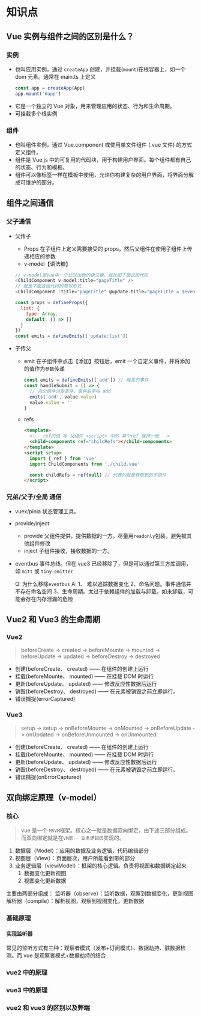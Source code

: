 # 知识点

## Vue 实例与组件之间的区别是什么？

### 实例

- 也叫应用实例，通过 `createApp` 创建，并挂载(`mount`)在根容器上，如一个 dom 元素。通常在 main.ts 上定义
  ```ts
  const app = createApp(App)
  app.mount('#app')
  ```
- 它是一个独立的 Vue 对象，用来管理应用的状态、行为和生命周期。
- 可挂载多个根实例

### 组件

- 也叫组件实例，通过 Vue.component 或使用单文件组件 (.vue 文件) 的方式定义组件。
- 组件是 Vue.js 中的可复用的代码块，用于构建用户界面。每个组件都有自己的状态、行为和模板。
- 组件可以像标签一样在模板中使用，允许你构建复杂的用户界面，将界面分解成可维护的部分。

## 组件之间通信

### 父子通信

- 父传子
  - Props
    在子组件上定义需要接受的 props，然后父组件在使用子组件上传递相应的参数
    <!-- TODO:待调研 -->
  - v-model【语法糖】
  ```js
  // v-model是Vue中一个比较出色的语法糖，就比如下面这段代码
  <ChildComponent v-model:title="pageTitle" />
  // 就是下面这段代码的简写形式
  <ChildComponent :title="pageTitle" @update:title="pageTitle = $event" />
  ```
  ```js
  const props = defineProps({
    list: {
      type: Array,
      default: () => []
    }
  })
  const emits = defineEmits(['update:list'])
  ```
- 子传父

  - emit
    在子组件中点击【添加】按钮后，emit 一个自定义事件，并将添加的值作为`参数`传递
    ```js
    const emits = defineEmits(['add']) // 触发的事件
    const handleSubmit = () => {
      // 向父组件派发事件，事件名字叫 add
      emits('add', value.value)
      value.value = ''
    }
    ```
  - refs
    <!-- 通过ref的方式获取组件或者元素 -->

    ```html
    <template>
      <!-- ref的值 与 父组件 <script> 中的 某个ref 保持一致 -->
      <child-components ref="childRefs"></child-components>
    </template>
    <script setup>
      import { ref } from 'vue'
      import ChildComponents from './child.vue'

      const childRefs = ref(null) // 代表的就是获取到的子组件
    </script>
    ```

### 兄弟/父子/全局 通信

- vuex/pinia
  状态管理工具。
- provide/inject
  - provide
    父组件提供，提供数据的一方。尽量用`readonly`包装，避免被其他组件修改
  - inject
    子组件接收，接收数据的一方。
- eventbus
  事件总线。但在 vue3 已经移除了，但是可以通过第三方库调用，如 `mitt` 或 `tiny-emitter`

  Q: 为什么移除`eventbus`
  A: 1、 难以追踪数据变化 2、命名问题。事件通信并不存在命名空间 3、生命周期。太过于依赖组件的加载与卸载，如未卸载，可能会存在内存泄漏的危险

## Vue2 和 Vue3 的生命周期

### Vue2

> beforeCreate -> created -> beforeMounte -> mounted -> beforeUpdate -> updated -> beforeDestroy -> destroyed

- 创建(beforeCreate、 created) —— 在组件的创建上运行
- 挂载(beforeMounte、 mounted) —— 在挂载 DOM 时运行
- 更新(beforeUpdate、 updated) —— 修改反应性数据后运行
- 销毁(beforeDestroy、 destroyed) —— 在元素被销毁之前立即运行。
- 错误捕捉(errorCaptured)

### Vue3

> setup -> setup -> onBeforeMounte -> onMounted -> onBeforeUpdate -> onUpdated -> onBeforeUnmounted -> onUnmounted

- 创建(beforeCreate、 created) —— 在组件的创建上运行
- 挂载(beforeMounte、 mounted) —— 在挂载 DOM 时运行
- 更新(beforeUpdate、 updated) —— 修改反应性数据后运行
- 销毁(beforeDestroy、 destroyed) —— 在元素被销毁之前立即运行。
- 错误捕捉(onErrorCaptured)

## 双向绑定原理（v-model）

### 核心

> vue 是一个 `MVVM`框架。核心之一就是数据双向绑定，由下述三部分组成。而双向绑定就是在`VM层 - 业务逻辑层`实现的。

1. 数据层（Model）：应用的数据及业务逻辑，代码编辑部分
2. 视图层（View）：页面层次，用户所能看到带的部分
3. 业务逻辑层（viewModel）：框架的核心逻辑。负责将视图和数据绑定起来
   1. 数据变化更新视图
   2. 视图变化更新数据

主要由两部分组成：
监听器（observe）：监听数据，观察到数据变化，更新视图
解析器（compile）：解析视图，观察到视图变化，更新数据

### 基础原理

#### 实现监听器

常见的监听方式有三种：观察者模式（发布+订阅模式）、数据劫持、脏数据检测。而 vue 是观察者模式+数据劫持的结合

### vue2 中的原理

### vue3 中的原理

### vue2 和 vue3 的区别以及弊端
